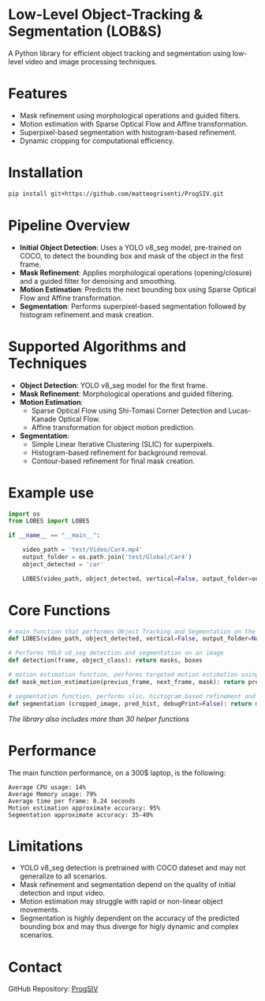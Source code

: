 # Low-Level Object-Tracking & Segmentation (LOB&S)
A Python library for efficient object tracking and segmentation using low-level video and image processing techniques.

# Features
- Mask refinement using morphological operations and guided filters.
- Motion estimation with Sparse Optical Flow and Affine transformation.
- Superpixel-based segmentation with histogram-based refinement.
- Dynamic cropping for computational efficiency.

# Installation
```bash
pip install git+https://github.com/matteogrisenti/ProgSIV.git
```

# Pipeline Overview
- **Initial Object Detection**: Uses a YOLO v8_seg model, pre-trained on COCO, to detect the bounding box and mask of the object in the first frame.
- **Mask Refinement**: Applies morphological operations (opening/closure) and a guided filter for denoising and smoothing.
- **Motion Estimation**: Predicts the next bounding box using Sparse Optical Flow and Affine transformation.
- **Segmentation**: Performs superpixel-based segmentation followed by histogram refinement and mask creation.

# Supported Algorithms and Techniques
- **Object Detection**: YOLO v8_seg model for the first frame.
- **Mask Refinement**: Morphological operations and guided filtering.
- **Motion Estimation**:
  - Sparse Optical Flow using Shi-Tomasi Corner Detection and Lucas-Kanade Optical Flow.
  - Affine transformation for object motion prediction.
- **Segmentation**:
  - Simple Linear Iterative Clustering (SLIC) for superpixels.
  - Histogram-based refinement for background removal.
  - Contour-based refinement for final mask creation.

# Example use
```python
import os
from LOBES import LOBES

if __name__ == "__main__":

    video_path = 'test/Video/Car4.mp4'
    output_folder = os.path.join('test/Global/Car4')
    object_detected = 'car'

    LOBES(video_path, object_detected, vertical=False, output_folder=output_folder,  saveVideo=True, debugPrint=False)
```

# Core Functions
```python
# main function that performes Object Tracking and Segmentation on the input video
def LOBES(video_path, object_detected, vertical=False, output_folder=None, saveVideo=False, debugPrint=False):
```
```python
# Performs YOLO v8_seg detection and segmentation on an image
def detection(frame, object_class): return masks, boxes
```
```python
# motion estimation function, performs targeted motion estimation using Lucas Kanade optical flow to predict the position of a specific object on the next frame
def mask_motion_estimation(previus_frame, next_frame, mask): return previous_points, next_points, affine_matrix
```
```python
# segmentation function, performs slic, histogram based refinement and contour refinement to extract the subject from an image
def segmentation (cropped_image, pred_hist, debugPrint=False): return mask
```
*The library also includes more than 30 helper functions*

# Performance
The main function performance, on a 300$ laptop, is the following:
```
Average CPU usage: 14%
Average Memory usage: 79%
Average time per frame: 0.24 seconds
Motion estimation approximate accuracy: 95%
Segmentation approximate accuracy: 35-40%
```

# Limitations
- YOLO v8_seg detection is pretrained with COCO dateset and may not generalize to all scenarios.
- Mask refinement and segmentation depend on the quality of initial detection and input video.
- Motion estimation may struggle with rapid or non-linear object movements.
- Segmentation is highly dependent on the accuracy of the predicted bounding box and may thus diverge for higly dynamic and complex scenarios.

# Contact
GitHub Repository: [ProgSIV](https://github.com/matteogrisenti/ProgSIV)

